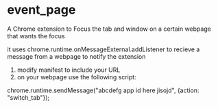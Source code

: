 # event_page
A Chrome extension to Focus the tab and window on a certain webpage that wants the focus

it uses chrome.runtime.onMessageExternal.addListener to recieve a message from a webpage to notify the extension

1. modify manifest to include your URL
2. on your webpage use the following script: 

chrome.runtime.sendMessage("abcdefg app id here jisojd", {action: "switch_tab"});
